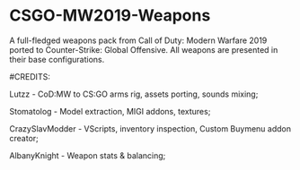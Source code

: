 # CSGO-MW2019-Weapons
A full-fledged weapons pack from Call of Duty: Modern Warfare 2019 ported to Counter-Strike: Global Offensive. All weapons are presented in their base configurations.

#CREDITS:

Lutzz - CoD:MW to CS:GO arms rig, assets porting, sounds mixing;

Stomatolog - Model extraction, MIGI addons, textures;

CrazySlavModder - VScripts, inventory inspection, Custom Buymenu addon creator;

AlbanyKnight - Weapon stats & balancing;
